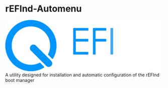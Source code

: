 # rEFInd-Automenu
![Markdown](https://github.com/Rikitav/rEFInd-Automenu/blob/main/Formalization/banner.png)
A utility designed for installation and automatic configuration of the rEFInd boot manager
